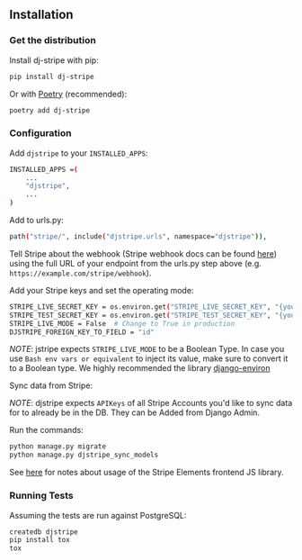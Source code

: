 ## Installation

### Get the distribution

Install dj-stripe with pip:

```bash
pip install dj-stripe
```

Or with [Poetry](https://python-poetry.org/) (recommended):

```bash
poetry add dj-stripe
```

### Configuration

Add `djstripe` to your `INSTALLED_APPS`:

```bash
INSTALLED_APPS =(
    ...
    "djstripe",
    ...
)
```

Add to urls.py:

```bash
path("stripe/", include("djstripe.urls", namespace="djstripe")),
```

Tell Stripe about the webhook (Stripe webhook docs can be found
[here](https://stripe.com/docs/webhooks)) using the full URL of your
endpoint from the urls.py step above (e.g.
`https://example.com/stripe/webhook`).

Add your Stripe keys and set the operating mode:

```bash
STRIPE_LIVE_SECRET_KEY = os.environ.get("STRIPE_LIVE_SECRET_KEY", "{your secret key}")
STRIPE_TEST_SECRET_KEY = os.environ.get("STRIPE_TEST_SECRET_KEY", "{your secret key}")
STRIPE_LIVE_MODE = False  # Change to True in production
DJSTRIPE_FOREIGN_KEY_TO_FIELD = "id"
```

_NOTE_: jstripe expects `STRIPE_LIVE_MODE` to be a Boolean Type. In case you use `Bash env vars or equivalent` to inject its value, make sure to convert it to a Boolean type. We highly recommended the library [django-environ](https://django-environ.readthedocs.io/en/latest/)

Sync data from Stripe:

_NOTE_: djstripe expects `APIKeys` of all Stripe Accounts you'd like to sync data for to already be in the DB. They can be Added from Django Admin.

Run the commands:

```bash
python manage.py migrate
python manage.py djstripe_sync_models
```

See [here](stripe_elements_js.md#integrating_stripe_elements-js_sdk) for notes about usage of the Stripe Elements
frontend JS library.

### Running Tests

Assuming the tests are run against PostgreSQL:

```bash
createdb djstripe
pip install tox
tox
```
